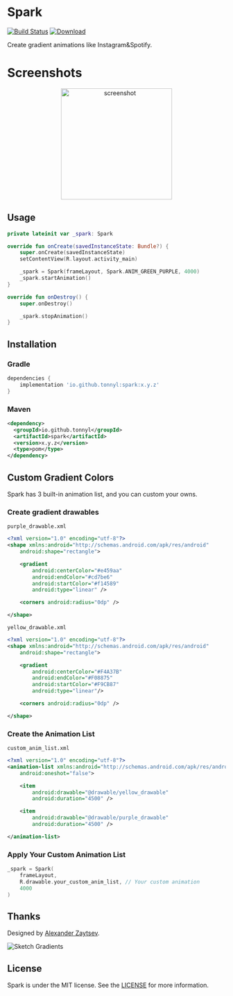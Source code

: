 # Spark
[![Build Status](https://travis-ci.org/TonnyL/Spark.svg?branch=master)](https://travis-ci.org/TonnyL/Spark)
[![Download](https://api.bintray.com/packages/tonnyl/maven/spark/images/download.svg) ](https://bintray.com/tonnyl/maven/spark/_latestVersion)

Create gradient animations like Instagram&Spotify.

# Screenshots
<div align="center">
	<img src="./art/spark.gif" width="256" alt="screenshot">
</div>

## Usage
```kotlin
private lateinit var _spark: Spark

override fun onCreate(savedInstanceState: Bundle?) {
    super.onCreate(savedInstanceState)
    setContentView(R.layout.activity_main)

    _spark = Spark(frameLayout, Spark.ANIM_GREEN_PURPLE, 4000)
    _spark.startAnimation()
}

override fun onDestroy() {
    super.onDestroy()

    _spark.stopAnimation()
}
```

## Installation
### Gradle
```gradle
dependencies {
    implementation 'io.github.tonnyl:spark:x.y.z'
}
```

### Maven
```xml
<dependency>
  <groupId>io.github.tonnyl</groupId>
  <artifactId>spark</artifactId>
  <version>x.y.z</version>
  <type>pom</type>
</dependency>
```

## Custom Gradient Colors
Spark has 3 built-in animation list, and you can custom your owns.

### Create gradient drawables
`purple_drawable.xml`

```xml
<?xml version="1.0" encoding="utf-8"?>
<shape xmlns:android="http://schemas.android.com/apk/res/android"
    android:shape="rectangle">

    <gradient
        android:centerColor="#e459aa"
        android:endColor="#cd7be6"
        android:startColor="#f14589"
        android:type="linear" />

    <corners android:radius="0dp" />

</shape>
```

`yellow_drawable.xml`

```xml
<?xml version="1.0" encoding="utf-8"?>
<shape xmlns:android="http://schemas.android.com/apk/res/android"
    android:shape="rectangle">

    <gradient
        android:centerColor="#F4A37B"
        android:endColor="#F08875"
        android:startColor="#F9CB87"
        android:type="linear"/>

    <corners android:radius="0dp" />

</shape>
```

### Create the Animation List
`custom_anim_list.xml`

```xml
<?xml version="1.0" encoding="utf-8"?>
<animation-list xmlns:android="http://schemas.android.com/apk/res/android"
    android:oneshot="false">

    <item
        android:drawable="@drawable/yellow_drawable"
        android:duration="4500" />

    <item
        android:drawable="@drawable/purple_drawable"
        android:duration="4500" />

</animation-list>
```

### Apply Your Custom Animation List
```kotlin
_spark = Spark(
    frameLayout,
    R.drawable.your_custom_anim_list, // Your custom animation
    4000
)
```

## Thanks

Designed by [Alexander Zaytsev](https://dribbble.com/anwaltzzz).

![Sketch Gradients](./art/Sketch_Gradients.png)

## License
Spark is under the MIT license. See the [LICENSE](LICENSE) for more information.